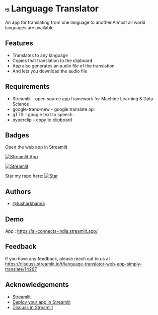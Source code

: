 
# <img src="translator-icon.png" width=2.5%> Language Translator

An app for translating from one language to another.Almost all world languages are available.
 
 ## Features
 * Translates to any language
 * Copies that translation to the clipboard
 * App also generates an audio file of the translation
 * And lets you download the audio file

## Requirements

* Streamlit - open source app framework for Machine Learning & Data Science
* google-trans-new - google translate api
* gTTS - google text to speech
* pyperclip - copy to clipboard

## Badges

Open the web app in Streamlit

[![Streamlit App](https://static.streamlit.io/badges/streamlit_badge_black_white.svg)](https://ai-connects-india.streamlit.app/)

 [![Streamlit](https://img.shields.io/badge/Made%20with%20-Streamlit-red)](https://streamlit.io/)
  
  Star my  repo here:
[![Star](https://img.shields.io/github/stars/tusharkhanna575/Language-Translation)](https://gitHub.com/tusharkhanna575/Language-Translation)
  
 
## Authors

- [@tusharkhanna](https://www.github.com/tusharkhanna575)

  
## Demo

App : https://ai-connects-india.streamlit.app/

  
## Feedback

If you have any feedback, please reach out to us at https://discuss.streamlit.io/t/language-translator-web-app-simply-translate/14267

  
## Acknowledgements

 
 - [Streamlit](https://streamlit.io/)
 - [Deploy your app in Streamlit](https://share.streamlit.io/)
 - [Discuss in Streamlit](https://discuss.streamlit.io/)
